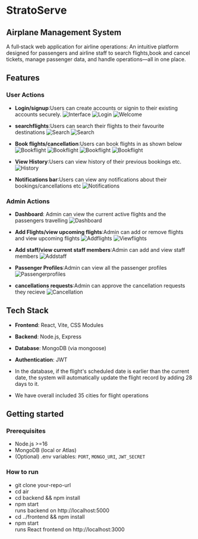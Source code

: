 # StratoServe
## Airplane Management System

A full‑stack web application for airline operations: An intuitive platform designed for passengers and airline staff to search flights,book and cancel tickets, manage passenger data, and handle operations—all in one place.

 
## Features
 
 
### User Actions
- **Login/signup**:Users can create accounts or signin to their existing accounts securely.
  ![Interface](Screenshots/Homepage.png)
  ![Login](Screenshots/Login.png)
  ![Welcome](Screenshots/Welcome%20page.png)
  

- **searchflights**:Users can search their flights to their favourite destinations
  ![Search](Screenshots/Searchflights(1).png)
  ![Search](Screenshots/Searchflights(2).png)

- **Book flights/cancellation**:Users can book flights in as shown below
  ![Bookflight](Screenshots/Book(1).png)
  ![Bookflight](Screenshots/Book(2).png)
  ![Bookflight](Screenshots/Book(3).png)
  ![Bookflight](Screenshots/Book(4).png)

- **View History**:Users can view history of their previous bookings etc.
 ![History](Screenshots/Previous.png)

- **Notifications bar**:Users can view any notifications about their bookings/cancellations etc
  ![Notifications](Screenshots/Notifications.png)

### Admin Actions

- **Dashboard**: Admin can view the current active flights and the passengers travelling
  ![Dashboard](Screenshots/Admindash.png)

- **Add Flights/view upcoming flights**:Admin can add or remove flights and view upcoming flights
  ![Addflights](Screenshots/Addflight.png)
  ![Viewflights](Screenshots/Flightoperations.png)

- **Add staff/view current staff members**:Admin can add and view staff members
  ![Addstaff](Screenshots/Addstaff.png)
 
- **Passenger Profiles**:Admin can view all the passenger profiles
   ![Passengerprofiles](Screenshots/Passengerprofile.png)

- **cancellations requests**:Admin can approve the cancellation requests they recieve
  ![Cancellation](Screenshots/Cancellation.png)

## Tech Stack

- **Frontend**: React, Vite, CSS Modules
- **Backend**: Node.js, Express 
- **Database**: MongoDB (via mongoose)
- **Authentication**: JWT
 - In the database, if the flight's scheduled date is earlier than the current date, the system will automatically update the flight record by adding 28 days to it.

- We have overall included 35 cities for flight operations

## Getting started

### Prerequisites
- Node.js >=16
- MongoDB (local or Atlas)
- (Optional) .env variables: `PORT`, `MONGO_URI`, `JWT_SECRET`

### How to run

- git clone your-repo-url
- cd air
- cd backend && npm install
- npm start                  
  runs backend on http://localhost:5000
- cd ../frontend && npm install
- npm start             
 runs React frontend on http://localhost:3000
